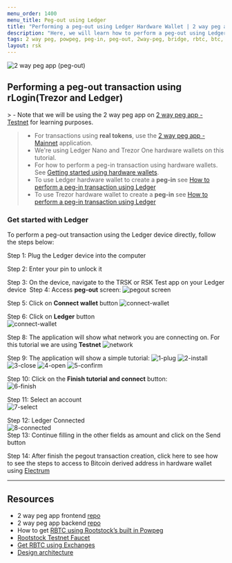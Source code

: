 ```yaml
---
menu_order: 1400
menu_title: Peg-out using Ledger
title: "Performing a peg-out using Ledger Hardware Wallet | 2 way peg app Documentation"
description: "Here, we will learn how to perform a peg-out using Ledger Hardware Wallet."
tags: 2 way peg, powpeg, peg-in, peg-out, 2way-peg, bridge, rbtc, btc, testnet, mainnet, trezor, liquality, leger, guide, setup, integrate, use
layout: rsk
---
```


![2 way peg app (peg-out)](/assets/img/guides/two-way-peg-app/pegout.gif)

## Performing a peg-out transaction using rLogin(Trezor and Ledger)

​> - Note that we will be using the 2 way peg app on [2 way peg app - Testnet](https://app.2wp.testnet.rootstock.io/) for learning purposes.
> - For transactions using **real tokens**, use the [2 way peg app - Mainnet](https://app.2wp.rootstock.io/) application.
> - We're using Ledger Nano and Trezor One hardware wallets on this tutorial.
> - For how to perform a peg-in transaction using hardware wallets. See [Getting started using hardware wallets](/guides/two-way-peg-app/getting-started#using-hardware-wallets).
> - To use Ledger hardware wallet to create a **peg-in** see [How to perform a peg-in transaction using Ledger](/guides/two-way-peg-app/getting-started#performing-a-peg-in-transaction-with-ledger)
> - To use Trezor hardware wallet to create a **peg-in** see [How to perform a peg-in transaction using Ledger](/guides/two-way-peg-app/getting-started#trezor-hardware-wallet)


### Get started with Ledger

To perform a peg-out transaction using the Ledger device directly, follow the steps below:

Step 1:  Plug the Ledger device into the computer

Step 2: Enter your pin to unlock it

Step 3: On the device, navigate to the TRSK or RSK Test app on your Ledger device
​
Step 4: Access **peg-out** screen:
![pegout screen](/assets/img/guides/two-way-peg-app/using-hd-wallets/acessing-pegout-screen.png)

Step 5: Click on **Connect wallet** button
![connect-wallet](/assets/img/guides/two-way-peg-app/using-hd-wallets/connect-wallet.png)

Step 6: Click on **Ledger** button <br/>
![connect-wallet](/assets/img/guides/two-way-peg-app/using-hd-wallets/ledger.png)


Step 8: The application will show what network you are connecting on. For this tutorial we are using **Testnet**
![network](/assets/img/guides/two-way-peg-app/using-hd-wallets/network.png)

Step 9: The application will show a simple tutorial:
![1-plug](/assets/img/guides/two-way-peg-app/using-hd-wallets/1-plug.png)
![2-install](/assets/img/guides/two-way-peg-app/using-hd-wallets/2-install.png)
![3-close](/assets/img/guides/two-way-peg-app/using-hd-wallets/3-close.png)
![4-open](/assets/img/guides/two-way-peg-app/using-hd-wallets/4-open.png)
![5-confirm](/assets/img/guides/two-way-peg-app/using-hd-wallets/5-confirm.png)

Step 10: Click on the **Finish tutorial and connect** button: <br/>
![6-finish](/assets/img/guides/two-way-peg-app/using-hd-wallets/6-finish.png)

Step 11: Select an account <br/>
![7-select](/assets/img/guides/two-way-peg-app/using-hd-wallets/select.png)

Step 12: Ledger Connected <br/>
![8-connected](/assets/img/guides/two-way-peg-app/using-hd-wallets/ledger-connected.png)
<br/>
Step 13: Continue filling in the other fields as amount and click on the Send button

Step 14: After finish the pegout transaction creation, click here to see how to see the steps to access to Bitcoin derived address in hardware wallet using [Electrum](/guides/two-way-peg-app/advanced-operations/#electrum-hardware-wallets)

--- 

## Resources
- 2 way peg app frontend [repo](https://github.com/rsksmart/2wp-app)
- 2 way peg app backend [repo](https://github.com/rsksmart/2wp-api)
- How to get [RBTC using Rootstock’s built in Powpeg](https://developers.rootstock.io/guides/get-crypto-on-rsk/powpeg-btc-rbtc/)
- [Rootstock Testnet Faucet](https://faucet.rootstock.io/)
- [Get RBTC using Exchanges](https://developers.rootstock.io/guides/get-crypto-on-rsk/rbtc-exchanges/)
- [Design architecture](/guides/two-way-peg-app/advanced-operations/design-architecture/)